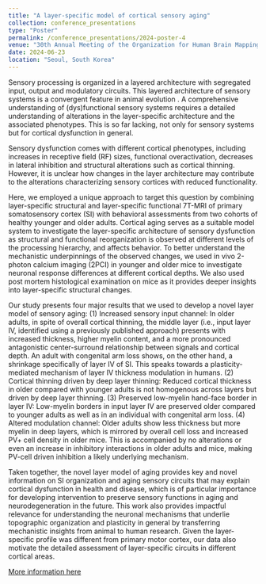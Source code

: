 ```yaml
---
title: "A layer-specific model of cortical sensory aging"
collection: conference_presentations
type: "Poster"
permalink: /conference_presentations/2024-poster-4
venue: "30th Annual Meeting of the Organization for Human Brain Mapping (OHBM)"
date: 2024-06-23
location: "Seoul, South Korea"
---
```


Sensory processing is organized in a layered architecture with segregated input, output and modulatory circuits. This layered architecture of sensory systems is a convergent feature in animal evolution . A comprehensive understanding of (dys)functional sensory systems requires a detailed understanding of alterations in the layer-specific architecture and the associated phenotypes. This is so far lacking, not only for sensory systems but for cortical dysfunction in general. 

Sensory dysfunction comes with different cortical phenotypes, including increases in receptive field (RF) sizes, functional overactivation, decreases in lateral inhibition and structural alterations such as cortical thinning. However, it is unclear how changes in the layer architecture may contribute to the alterations characterizing sensory cortices with reduced functionality. 

Here, we employed a unique approach to target this question by  combining layer-specific structural and layer-specific functional 7T-MRI of primary somatosensory cortex (SI) with behavioral assessments from two cohorts of healthy younger and older adults. Cortical aging serves as a suitable model system to investigate the layer-specific architecture of sensory dysfunction as structural and functional reorganization is observed at different levels of the processing hierarchy, and affects behavior. To better understand the mechanistic underpinnings of the observed changes, we used in vivo 2-photon calcium imaging (2PCI) in younger and older mice to investigate neuronal response differences at different cortical depths. We also used post mortem histological examination on mice as it provides deeper insights into layer-specific structural changes.

Our study presents four major results that we used to develop a novel layer model of sensory aging: (1) Increased sensory input channel: In older adults, in spite of overall cortical thinning, the middle layer (i.e., input layer IV, identified using a previously published approach) presents with increased thickness, higher myelin content, and a more pronounced antagonistic center-surround relationship between signals and cortical depth. An adult with congenital arm loss shows, on the other hand, a shrinkage specifically of layer IV of SI. This speaks towards a plasticity-mediated mechanism of layer IV thickness modulation in humans. (2) Cortical thinning driven by deep layer thinning: Reduced cortical thickness in older compared with younger adults is not homogenous across layers but driven by deep layer thinning. (3) Preserved low-myelin hand-face border in layer IV: Low-myelin borders in input layer IV are preserved older compared to younger adults as well as in an individual with congenital arm loss. (4) Altered modulation channel: Older adults show less thickness but more myelin in deep layers, which is mirrored by overall cell loss and increased PV+ cell density in older mice. This is accompanied by no alterations or even an increase in inhibitory interactions in older adults and mice, making PV-cell driven inhibition a likely underlying mechanism.

Taken together, the novel layer model of aging provides key and novel information on SI organization and aging sensory circuits that may explain cortical dysfunction in health and disease, which is of particular importance for developing intervention to preserve sensory functions in aging and neurodegeneration in the future. This work also provides impactful relevance for understanding the neuronal mechanisms that underlie topographic organization and plasticity in general by transferring mechanistic insights from animal to human research. Given the layer-specific profile was different from primary motor cortex, our data also motivate the detailed assessment of layer-specific circuits in different cortical areas.

[More information here](https://www.humanbrainmapping.org/i4a/pages/index.cfm?pageid=1)